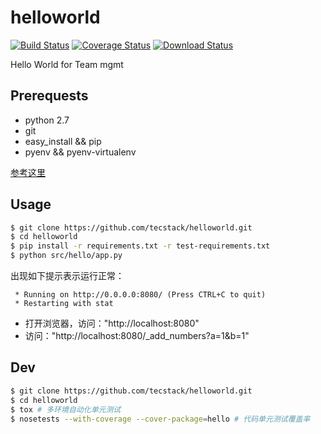 # helloworld
[![Build Status](https://travis-ci.org/tecstack/helloworld.svg?branch=master)](https://travis-ci.org/tecstack/helloworld) [![Coverage Status](https://coveralls.io/repos/tecstack/helloworld/badge.svg?branch=master)](https://coveralls.io/r/tecstack/helloworld?branch=master) [![Download Status](https://img.shields.io/badge/download-1024%2Fmonth-green.svg)](https://github.com/tecstack/helloworld/)


Hello World for Team mgmt

## Prerequests

* python 2.7
* git
* easy_install && pip
* pyenv && pyenv-virtualenv

[参考这里](http://promisejohn.github.io/2015/04/15/PythonDevEnvSetting/)

## Usage

```bash
$ git clone https://github.com/tecstack/helloworld.git
$ cd helloworld
$ pip install -r requirements.txt -r test-requirements.txt
$ python src/hello/app.py
```
出现如下提示表示运行正常：

```
 * Running on http://0.0.0.0:8080/ (Press CTRL+C to quit)
 * Restarting with stat
```

* 打开浏览器，访问："http://localhost:8080"
* 访问："http://localhost:8080/_add_numbers?a=1&b=1"


## Dev

```bash
$ git clone https://github.com/tecstack/helloworld.git
$ cd helloworld
$ tox # 多环境自动化单元测试
$ nosetests --with-coverage --cover-package=hello # 代码单元测试覆盖率
```
